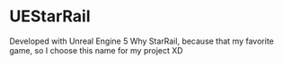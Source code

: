 # UEStarRail

Developed with Unreal Engine 5
Why StarRail, because that my favorite game, so I choose this name for my project XD
